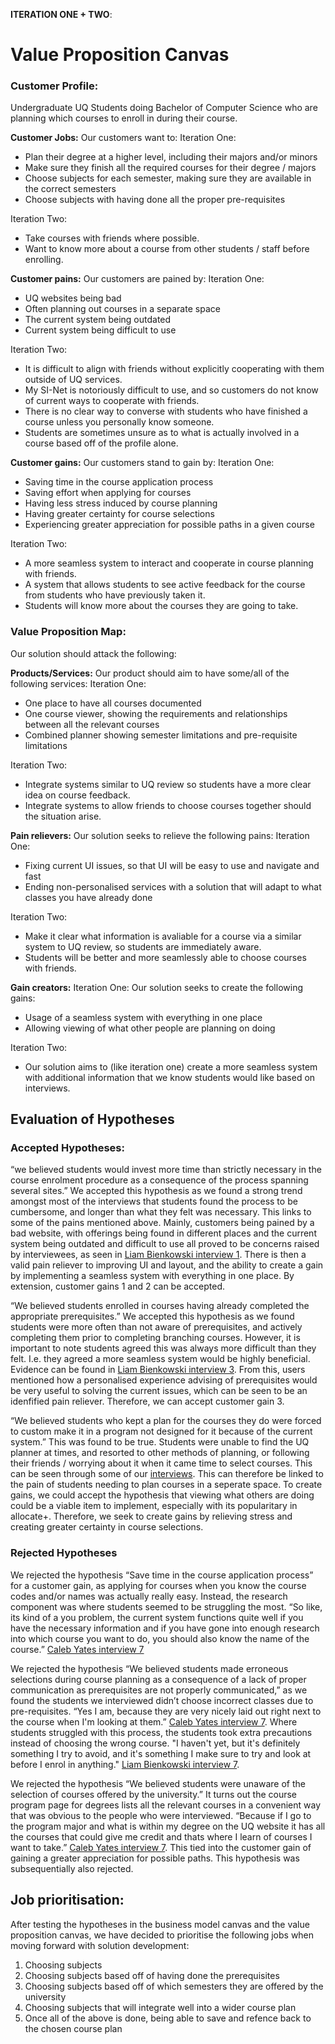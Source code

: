 **ITERATION ONE + TWO**:

# Value Proposition Canvas

### Customer Profile:
Undergraduate UQ Students doing Bachelor of Computer Science who are planning which courses to enroll in during their course.

**Customer Jobs:**
Our customers want to:
Iteration One:
- Plan their degree at a higher level, including their majors and/or minors
- Make sure they finish all the required courses for their degree / majors
- Choose subjects for each semester, making sure they are available in the correct semesters
- Choose subjects with having done all the proper pre-requisites

Iteration Two:
- Take courses with friends where possible. 
- Want to know more about a course from other students / staff before enrolling.

**Customer pains:**
Our customers are pained by:
Iteration One:
- UQ websites being bad
- Often planning out courses in a separate space
- The current system being outdated
- Current system being difficult to use

Iteration Two:
- It is difficult to align with friends without explicitly cooperating with them outside of UQ services. 
- My SI-Net is notoriously difficult to use, and so customers do not know of current ways to cooperate with friends.
- There is no clear way to converse with students who have finished a course unless you personally know someone. 
- Students are sometimes unsure as to what is actually involved in a course based off of the profile alone.

**Customer gains:**
Our customers stand to gain by:
Iteration One:
- Saving time in the course application process
- Saving effort when applying for courses
- Having less stress induced by course planning
- Having greater certainty for course selections
- Experiencing greater appreciation for possible paths in a given course

Iteration Two:
- A more seamless system to interact and cooperate in course planning with friends.
- A system that allows students to see active feedback for the course from students who have previously taken it.
- Students will know more about the courses they are going to take. 


### Value Proposition Map:
Our solution should attack the following:

**Products/Services:**
Our product should aim to have some/all of the following services:
Iteration One:
- One place to have all courses documented
- One course viewer, showing the requirements and relationships between all the relevant courses
- Combined planner showing semester limitations and pre-requisite limitations

Iteration Two:
- Integrate systems similar to UQ review so students have a more clear idea on course feedback. 
- Integrate systems to allow friends to choose courses together should the situation arise.

**Pain relievers:**
Our solution seeks to relieve the following pains:
Iteration One:
- Fixing current UI issues, so that UI will be easy to use and navigate and fast
- Ending non-personalised services with a solution that will adapt to what classes you have already done

Iteration Two:
- Make it clear what information is avaliable for a course via a similar system to UQ review, so students are immediately aware.
- Students will be better and more seamlessly able to choose courses with friends. 

**Gain creators:**
Iteration One:
Our solution seeks to create the following gains:
- Usage of a seamless system with everything in one place
- Allowing viewing of what other people are planning on doing

Iteration Two:
- Our solution aims to (like iteration one) create a more seamless system with additional information that we know students would like based on interviews. 


## Evaluation of Hypotheses

### Accepted Hypotheses:
“we believed students would invest more time than strictly necessary in the course enrolment procedure as a consequence of the process spanning several sites.” We accepted this hypothesis as we found a strong trend amongst most of the interviews that students found the process to be cumbersome, and longer than what they felt was necessary. This links to some of the pains mentioned above. Mainly, customers being pained by a bad website, with offerings being found in different places and the current system being outdated and difficult to use all proved to be concerns raised by interviewees, as seen in [Liam Bienkowski interview 1](../../interviews/iteration_1/liam_bienkowski/liam_bienkowski_2025-08-19_1.md). There is then a valid pain reliever to improving UI and layout, and the ability to create a gain by implementing a seamless system with everything in one place. By extension, customer gains 1 and 2 can be accepted. 

“We believed students enrolled in courses having already completed the appropriate prerequisites.” We accepted this hypothesis as we found students were more often than not aware of prerequisites, and actively completing them prior to completing branching courses. However, it is important to note students agreed this was always more difficult than they felt. I.e. they agreed a more seamless system would be highly beneficial. Evidence can be found in [Liam Bienkowski interview 3](../../interviews/iteration_1/liam_bienkowski/week_3_interviews.md). From this, users mentioned how a personalised experience advising of prerequisites would be very useful to solving the current issues, which can be seen to be an idenfified pain reliever. Therefore, we can accept customer gain 3. 

“We believed students who kept a plan for the courses they do were forced to custom make it in a program not designed for it because of the current system.” This was found to be true. Students were unable to find the UQ planner at times, and resorted to other methods of planning, or following their friends / worrying about it when it came time to select courses. This can be seen through some of our [interviews](../../interviews/iteration_1/liam_bienkowski/liam_bienkowski_2025-08-25_3.md). This can therefore be linked to the pain of students needing to plan courses in a seperate space. To create gains, we could accept the hypothesis that viewing what others are doing could be a viable item to implement, especially with its popularitary in allocate+. Therefore, we seek to create gains by relieving stress and creating greater certainty in course selections. 

### Rejected Hypotheses
We rejected the hypothesis “Save time in the course application process” for a customer gain, as applying for courses when you know the course codes and/or names was actually really easy. Instead, the research component was where students seemed to be struggling the most. “So like, its kind of a you problem, the current system functions quite well if you have the necessary information and if you have gone into enough research into which course you want to do, you should also know the name of the course.” [Caleb Yates interview 7](../../interviews/iteration_1/caleby/CALEB_2025_9_1_7.md)

We rejected the hypothesis “We believed students made erroneous selections during course planning as a consequence of a lack of proper communication as prerequisites are not properly communicated,” as we found the students we interviewed didn’t choose incorrect classes due to pre-requisites. “Yes I am, because they are very nicely laid out right next to the course when I'm looking at them.” [Caleb Yates interview 7](../../interviews/iteration_1/caleby/CALEB_2025_9_1_7.md). Where students struggled with this process, the students took extra precautions instead of choosing the wrong course. "I haven't yet, but it's definitely something I try to avoid, and it's something I make sure to try and look at before I enrol in anything." [Liam Bienkowski interview 7](../../interviews/iteration_1/liam_bienkowski/liam_bienkowski_2025-08-27_7.md).

We rejected the hypothesis “We believed students were unaware of the selection of courses offered by the university.” It turns out the course program page for degrees lists all the relevant courses in a convenient way that was obvious to the people who were interviewed. “Because if I go to the program major and what is within my degree on the UQ website it has all the courses that could give me credit and thats where I learn of courses I want to take.” [Caleb Yates interview 7](../../interviews/iteration_1/caleby/CALEB_2025_9_1_7.md). This tied into the customer gain of gaining a greater appreciation for possible paths. This hypothesis was subsequentially also rejected. 


## Job prioritisation:
After testing the hypotheses in the business model canvas and the value proposition canvas, we have decided to prioritise the following jobs when moving forward with solution development:
1) Choosing subjects
2) Choosing subjects based off of having done the prerequisites
3) Choosing subjects based off of which semesters they are offered by the university
4) Choosing subjects that will integrate well into a wider course plan
5) Once all of the above is done, being able to save and refence back to the chosen course plan